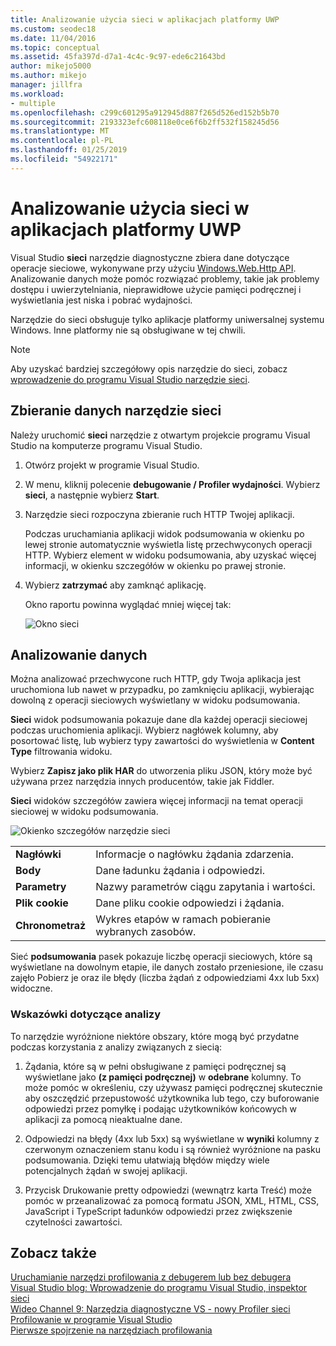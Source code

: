 ```yaml
---
title: Analizowanie użycia sieci w aplikacjach platformy UWP
ms.custom: seodec18
ms.date: 11/04/2016
ms.topic: conceptual
ms.assetid: 45fa397d-d7a1-4c4c-9c97-ede6c21643bd
author: mikejo5000
ms.author: mikejo
manager: jillfra
ms.workload:
- multiple
ms.openlocfilehash: c299c601295a912945d887f265d526ed152b5b70
ms.sourcegitcommit: 2193323efc608118e0ce6f6b2ff532f158245d56
ms.translationtype: MT
ms.contentlocale: pl-PL
ms.lasthandoff: 01/25/2019
ms.locfileid: "54922171"
---
```

# <a name="analyze-network-usage-in-uwp-apps"></a>Analizowanie użycia sieci w aplikacjach platformy UWP
Visual Studio **sieci** narzędzie diagnostyczne zbiera dane dotyczące operacje sieciowe, wykonywane przy użyciu [Windows.Web.Http API](/uwp/api/windows.web.http). Analizowanie danych może pomóc rozwiązać problemy, takie jak problemy dostępu i uwierzytelniania, nieprawidłowe użycie pamięci podręcznej i wyświetlania jest niska i pobrać wydajności.  
  
 Narzędzie do sieci obsługuje tylko aplikacje platformy uniwersalnej systemu Windows. Inne platformy nie są obsługiwane w tej chwili.  
  
> [!NOTE]
>  Aby uzyskać bardziej szczegółowy opis narzędzie do sieci, zobacz [wprowadzenie do programu Visual Studio narzędzie sieci](https://blogs.msdn.microsoft.com/visualstudio/2015/05/04/introducing-visual-studios-network-tool/).  
  
## <a name="collect-network-tool-data"></a>Zbieranie danych narzędzie sieci  
 Należy uruchomić **sieci** narzędzie z otwartym projekcie programu Visual Studio na komputerze programu Visual Studio.  
  
1. Otwórz projekt w programie Visual Studio.  
  
2. W menu, kliknij polecenie **debugowanie / Profiler wydajności**. Wybierz **sieci**, a następnie wybierz **Start**.  
  
3. Narzędzie sieci rozpoczyna zbieranie ruch HTTP Twojej aplikacji.  
  
    Podczas uruchamiania aplikacji widok podsumowania w okienku po lewej stronie automatycznie wyświetla listę przechwyconych operacji HTTP. Wybierz element w widoku podsumowania, aby uzyskać więcej informacji, w okienku szczegółów w okienku po prawej stronie.  
  
4. Wybierz **zatrzymać** aby zamknąć aplikację.  
  
   Okno raportu powinna wyglądać mniej więcej tak:  
  
   ![Okno sieci](../profiling/media/network_fullwindow.png "NETWORK_FullWindow")  
  
## <a name="analyze-data"></a>Analizowanie danych  
 Można analizować przechwycone ruch HTTP, gdy Twoja aplikacja jest uruchomiona lub nawet w przypadku, po zamknięciu aplikacji, wybierając dowolną z operacji sieciowych wyświetlany w widoku podsumowania.  
  
 **Sieci** widok podsumowania pokazuje dane dla każdej operacji sieciowej podczas uruchomienia aplikacji. Wybierz nagłówek kolumny, aby posortować listę, lub wybierz typy zawartości do wyświetlenia w **Content Type** filtrowania widoku.  
  
 Wybierz **Zapisz jako plik HAR** do utworzenia pliku JSON, który może być używana przez narzędzia innych producentów, takie jak Fiddler.  
  
 **Sieci** widoków szczegółów zawiera więcej informacji na temat operacji sieciowej w widoku podsumowania.  
  
 ![Okienko szczegółów narzędzie sieci](../profiling/media/network_detailsviewpane.png "NETWORK_DetailsViewPane")  
  
|||  
|-|-|  
|**Nagłówki**|Informacje o nagłówku żądania zdarzenia.|  
|**Body**|Dane ładunku żądania i odpowiedzi.|  
|**Parametry**|Nazwy parametrów ciągu zapytania i wartości.|  
|**Plik cookie**|Dane pliku cookie odpowiedzi i żądania.|  
|**Chronometraż**|Wykres etapów w ramach pobieranie wybranych zasobów.|  
  
 Sieć **podsumowania** pasek pokazuje liczbę operacji sieciowych, które są wyświetlane na dowolnym etapie, ile danych zostało przeniesione, ile czasu zajęło Pobierz je oraz ile błędy (liczba żądań z odpowiedziami 4xx lub 5xx) widoczne.  
  
### <a name="analysis-tips"></a>Wskazówki dotyczące analizy  
 To narzędzie wyróżnione niektóre obszary, które mogą być przydatne podczas korzystania z analizy związanych z siecią:  
  
1.  Żądania, które są w pełni obsługiwane z pamięci podręcznej są wyświetlane jako **(z pamięci podręcznej)** w **odebrane** kolumny. To może pomóc w określeniu, czy używasz pamięci podręcznej skutecznie aby oszczędzić przepustowość użytkownika lub tego, czy buforowanie odpowiedzi przez pomyłkę i podając użytkowników końcowych w aplikacji za pomocą nieaktualne dane.  
  
2.  Odpowiedzi na błędy (4xx lub 5xx) są wyświetlane w **wyniki** kolumny z czerwonym oznaczeniem stanu kodu i są również wyróżnione na pasku podsumowania. Dzięki temu ułatwiają błędów między wiele potencjalnych żądań w swojej aplikacji.  
  
3.  Przycisk Drukowanie pretty odpowiedzi (wewnątrz karta Treść) może pomóc w przeanalizować za pomocą formatu JSON, XML, HTML, CSS, JavaScript i TypeScript ładunków odpowiedzi przez zwiększenie czytelności zawartości.  
  
## <a name="see-also"></a>Zobacz także  
 [Uruchamianie narzędzi profilowania z debugerem lub bez debugera](../profiling/running-profiling-tools-with-or-without-the-debugger.md)  
 [Visual Studio blog: Wprowadzenie do programu Visual Studio, inspektor sieci](http://go.microsoft.com/fwlink/?LinkId=535022)   
 [Wideo Channel 9: Narzędzia diagnostyczne VS - nowy Profiler sieci](https://channel9.msdn.com/Series/ConnectOn-Demand/206)  
 [Profilowanie w programie Visual Studio](../profiling/index.md)  
 [Pierwsze spojrzenie na narzędziach profilowania](../profiling/profiling-feature-tour.md)

